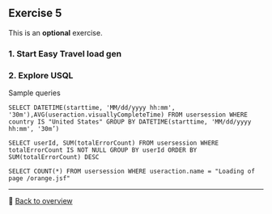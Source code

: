 ## Exercise 5
This is an **optional** exercise.

### 1. Start Easy Travel load gen

### 2. Explore USQL

Sample queries

```
SELECT DATETIME(starttime, 'MM/dd/yyyy hh:mm', '30m'),AVG(useraction.visuallyCompleteTime) FROM usersession WHERE country IS "United States" GROUP BY DATETIME(starttime, 'MM/dd/yyyy hh:mm', '30m’)
```

```
SELECT userId, SUM(totalErrorCount) FROM usersession WHERE totalErrorCount IS NOT NULL GROUP BY userId ORDER BY SUM(totalErrorCount) DESC
```

```
SELECT COUNT(*) FROM usersession WHERE useraction.name = "Loading of page /orange.jsf"
```

---
:arrow_up_small: [Back to overview](https://github.com/performgohot19/DEM)
